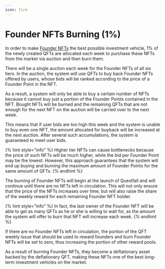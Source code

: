```yaml
---
icon: fire
---
```


# Founder NFTs Burning (1%)

In order to make [Founder NFTs](../assets/founder-nfts.md) the best possible investment vehicle, 1% of the newly created QFTs are allocated each week to purchase these NFTs from the market via auction and then burn them.

There will be a single auction each week for the Founder NFTs of all six tiers. In the auction, the system will use QFTs to buy back Founder NFTs offered by users, whose bids will be ranked according to the price of a Founder Point in the NFT.

As a result, a system will only be able to buy a certain number of NFTs because it cannot buy just a portion of the Founder Points contained in the NFT. Bought NFTs will be burned and the remaining QFTs that are not enough for the next NFT on the auction will be carried over to the next week.

This means that if user bids are too high this week and the system is unable to buy even one NFT, the amount allocated for buyback will be increased at the next auction. After several such accumulations, the system is guaranteed to meet user bids.

{% hint style="info" %}
Higher tier NFTs can cause bottlenecks because the price of such NFTs will be much higher, while the bid per Founder Point may be the lowest. However, this approach guarantees that the system will end up buying and burning the maximum amount of Founder Points for the same amount of QFTs.
{% endhint %}

The burning of Founder NFTs will begin at the launch of Questfall and will continue until there are no NFTs left in circulation. This will not only ensure that the price of the NFTs increases over time, but will also raise the share of the weekly reward for each remaining Founder NFT holder.

{% hint style="info" %}
In fact, the last owner of the Founder NFT will be able to get as many QFTs as he or she is willing to wait for, as the amount the system will offer to burn that NFT will increase each week.
{% endhint %}

If there are no Founder NFTs left in circulation, the portion of the QFT weekly issue that should be used to reward founders and burn Founder NFTs will be set to zero, thus increasing the portion of other reward pools.

As a result of burning Founder NFTs, they become a deflationary asset backed by the deflationary QFT, making these NFTs one of the best long-term investment vehicles on the market.
